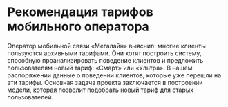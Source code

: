 # Рекомендация тарифов мобильного оператора
Оператор мобильной связи «Мегалайн» выяснил: многие клиенты пользуются архивными тарифами. Они хотят построить систему, способную проанализировать поведение клиентов и предложить пользователям новый тариф: «Смарт» или «Ультра».
В нашем распоряжении данные о поведении клиентов, которые уже перешли на эти тарифы.  Основная задача проекта заключается в построении модели, которая позволит подобрать новый тариф для старых пользователей.
